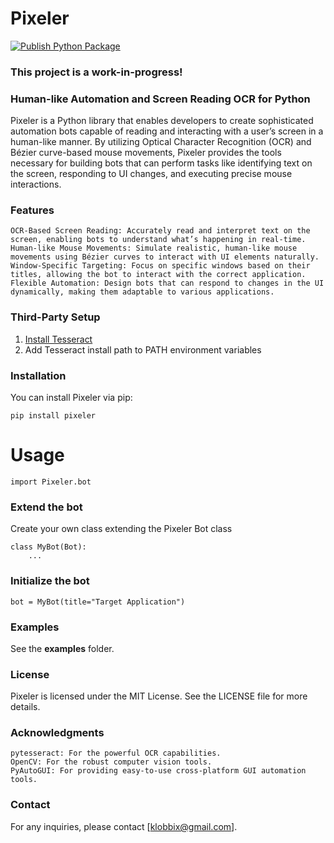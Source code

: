 # Pixeler
[![Publish Python Package](https://github.com/Klobbix/Pixeler/actions/workflows/python-publish.yml/badge.svg)](https://github.com/Klobbix/Pixeler/actions/workflows/python-publish.yml)

### This project is a work-in-progress!

### Human-like Automation and Screen Reading OCR for Python

Pixeler is a Python library that enables developers to create sophisticated automation bots capable of reading and
interacting with a user’s screen in a human-like manner.
By utilizing Optical Character Recognition (OCR) and Bézier curve-based mouse movements, Pixeler provides the tools
necessary for building bots that can perform tasks like identifying text on the screen, responding to UI changes, and
executing precise mouse interactions.


### Features

    OCR-Based Screen Reading: Accurately read and interpret text on the screen, enabling bots to understand what’s happening in real-time.
    Human-like Mouse Movements: Simulate realistic, human-like mouse movements using Bézier curves to interact with UI elements naturally.
    Window-Specific Targeting: Focus on specific windows based on their titles, allowing the bot to interact with the correct application.
    Flexible Automation: Design bots that can respond to changes in the UI dynamically, making them adaptable to various applications.

### Third-Party Setup
1. [Install Tesseract](https://github.com/UB-Mannheim/tesseract/releases/)
2. Add Tesseract install path to PATH environment variables

### Installation

You can install Pixeler via pip:

`pip install pixeler`

# Usage

`import Pixeler.bot`

### Extend the bot

Create your own class extending the Pixeler Bot class

```
class MyBot(Bot):
    ...
```

### Initialize the bot

```
bot = MyBot(title="Target Application")
```

### Examples
See the **examples** folder.


### License
Pixeler is licensed under the MIT License. See the LICENSE file for more details.


### Acknowledgments

    pytesseract: For the powerful OCR capabilities.
    OpenCV: For the robust computer vision tools.
    PyAutoGUI: For providing easy-to-use cross-platform GUI automation tools.

### Contact
For any inquiries, please contact [klobbix@gmail.com].
